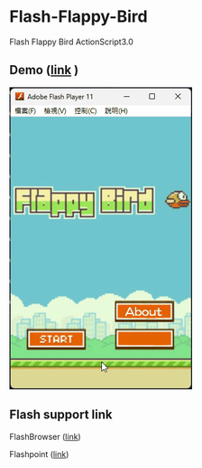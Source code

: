 # Flash-Flappy-Bird
Flash Flappy Bird ActionScript3.0

## Demo ([link](https://ordinarycas.github.io/Flash-Flappy-Bird/Flappy%20bird.html) )

![Demo](https://raw.githubusercontent.com/ORdinarycas/Flash-Flappy-Bird/master/demo.gif)


## Flash support link

FlashBrowser ([link](https://flash.pm/browser/))

Flashpoint ([link](https://bluemaxima.org/flashpoint/))
